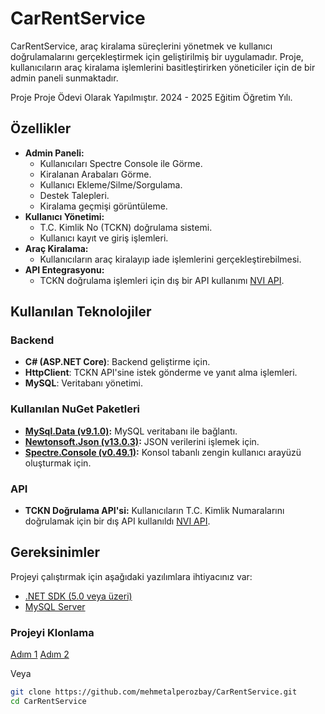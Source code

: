 # CarRentService

CarRentService, araç kiralama süreçlerini yönetmek ve kullanıcı doğrulamalarını gerçekleştirmek için geliştirilmiş bir uygulamadır. Proje, kullanıcıların araç kiralama işlemlerini basitleştirirken yöneticiler için de bir admin paneli sunmaktadır. 

Proje Proje Ödevi Olarak Yapılmıştır. 2024 - 2025 Eğitim Öğretim Yılı.

## Özellikler

- **Admin Paneli:**
  - Kullanıcıları Spectre Console ile Görme.
  - Kiralanan Arabaları Görme.
  - Kullanıcı Ekleme/Silme/Sorgulama.
  - Destek Talepleri.
  - Kiralama geçmişi görüntüleme.
- **Kullanıcı Yönetimi:**
  - T.C. Kimlik No (TCKN) doğrulama sistemi.
  - Kullanıcı kayıt ve giriş işlemleri.
- **Araç Kiralama:**
  - Kullanıcıların araç kiralayıp iade işlemlerini gerçekleştirebilmesi.
- **API Entegrasyonu:**
  - TCKN doğrulama işlemleri için dış bir API kullanımı [NVI API](https://www.nvi.gov.tr/).

## Kullanılan Teknolojiler

### Backend
- **C# (ASP.NET Core)**: Backend geliştirme için.
- **HttpClient**: TCKN API'sine istek gönderme ve yanıt alma işlemleri.
- **MySQL**: Veritabanı yönetimi.

  
### Kullanılan NuGet Paketleri
- **[MySql.Data (v9.1.0)](https://www.nuget.org/packages/MySql.Data/):** MySQL veritabanı ile bağlantı.
- **[Newtonsoft.Json (v13.0.3)](https://www.nuget.org/packages/Newtonsoft.Json/):** JSON verilerini işlemek için.
- **[Spectre.Console (v0.49.1)](https://www.nuget.org/packages/Spectre.Console/):** Konsol tabanlı zengin kullanıcı arayüzü oluşturmak için.

### API
- **TCKN Doğrulama API'si:** Kullanıcıların T.C. Kimlik Numaralarını doğrulamak için bir dış API kullanıldı [NVI API](https://www.nvi.gov.tr/).

## Gereksinimler

Projeyi çalıştırmak için aşağıdaki yazılımlara ihtiyacınız var:

- [.NET SDK (5.0 veya üzeri)](https://dotnet.microsoft.com/download)
- [MySQL Server](https://www.mysql.com/)

### Projeyi Klonlama

[Adım 1](./images/git1.png)
[Adım 2](./images/git1.png)

Veya

```bash
git clone https://github.com/mehmetalperozbay/CarRentService.git
cd CarRentService
